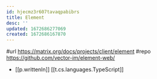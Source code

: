 ```yaml
---
id: hjecmz3r607tavaqpabibrs
title: Element
desc: ''
updated: 1672686277069
created: 1672686167870
---
```


#url https://matrix.org/docs/projects/client/element
#repo https://github.com/vector-im/element-web/

- [[p.writtenIn]] [[t.cs.languages.TypeScript]]